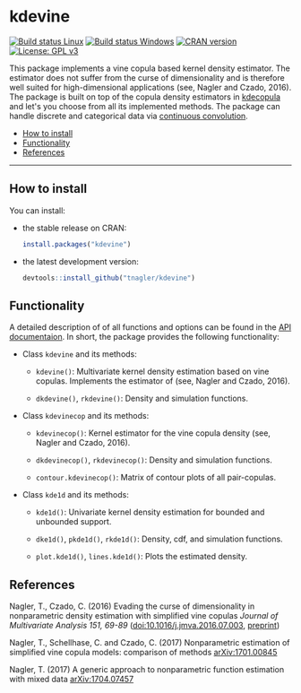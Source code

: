
kdevine
=======

[![Build status Linux](https://travis-ci.org/tnagler/kdevine.svg?branch=master)](https://travis-ci.org/tnagler/kdevine) [![Build status Windows](https://ci.appveyor.com/api/projects/status/epfs987wspjqkwlk/branch/master?svg=true)](https://ci.appveyor.com/project/tnagler/kdevine) [![CRAN version](http://www.r-pkg.org/badges/version/kdevine)](https://cran.r-project.org/package=kdevine) [![License: GPL v3](https://img.shields.io/badge/License-GPL%20v3-blue.svg)](http://www.gnu.org/licenses/gpl-3.0)

This package implements a vine copula based kernel density estimator. The estimator does not suffer from the curse of dimensionality and is therefore well suited for high-dimensional applications (see, Nagler and Czado, 2016). The package is built on top of the copula density estimators in [kdecopula](https://github.com/tnagler/kdecopula) and let's you choose from all its implemented methods. The package can handle discrete and categorical data via [continuous convolution](https://github.com/tnagler/cctools).

-   [How to install](#how-to-install)
-   [Functionality](#functionality)
-   [References](#references)

------------------------------------------------------------------------

How to install
--------------

You can install:

-   the stable release on CRAN:

    ``` r
    install.packages("kdevine")
    ```

-   the latest development version:

    ``` r
    devtools::install_github("tnagler/kdevine")
    ```

Functionality
-------------

A detailed description of of all functions and options can be found in the [API documentaion](https://tnagler.github.io/kdevine/reference/index.html). In short, the package provides the following functionality:

-   Class `kdevine` and its methods:

    -   `kdevine()`: Multivariate kernel density estimation based on vine copulas. Implements the estimator of (see, Nagler and Czado, 2016).

    -   `dkdevine()`, `rkdevine()`: Density and simulation functions.

-   Class `kdevinecop` and its methods:

    -   `kdevinecop()`: Kernel estimator for the vine copula density (see, Nagler and Czado, 2016).

    -   `dkdevinecop()`, `rkdevinecop()`: Density and simulation functions.

    -   `contour.kdevinecop()`: Matrix of contour plots of all pair-copulas.

-   Class `kde1d` and its methods:

    -   `kde1d()`: Univariate kernel density estimation for bounded and unbounded support.

    -   `dke1d()`, `pkde1d()`, `rkde1d()`: Density, cdf, and simulation functions.

    -   `plot.kde1d()`, `lines.kde1d()`: Plots the estimated density.

References
----------

Nagler, T., Czado, C. (2016)
Evading the curse of dimensionality in nonparametric density estimation with simplified vine copulas
*Journal of Multivariate Analysis 151, 69-89* ([doi:10.1016/j.jmva.2016.07.003](http://dx.doi.org/10.1016/j.jmva.2016.07.003), [preprint](http://arxiv.org/abs/1503.03305))

Nagler, T., Schellhase, C. and Czado, C. (2017)
Nonparametric estimation of simplified vine copula models: comparison of methods
[arXiv:1701.00845](http://arxiv.org/abs/1701.00845)

Nagler, T. (2017)
A generic approach to nonparametric function estimation with mixed data
[arXiv:1704.07457](https://arxiv.org/abs/1704.07457)
